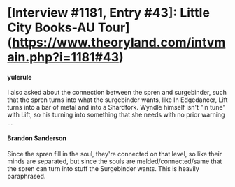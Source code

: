 # [Interview #1181, Entry #43]: Little City Books-AU Tour](https://www.theoryland.com/intvmain.php?i=1181#43)

#### yulerule

I also asked about the connection between the spren and surgebinder, such that the spren turns into what the surgebinder wants, like In Edgedancer, Lift turns into a bar of metal and into a Shardfork. Wyndle himself isn't "in tune" with Lift, so his turning into something that she needs with no prior warning ...

#### Brandon Sanderson

Since the spren fill in the soul, they're connected on that level, so like their minds are separated, but since the souls are melded/connected/same that the spren can turn into stuff the Surgebinder wants. This is heavily paraphrased.

